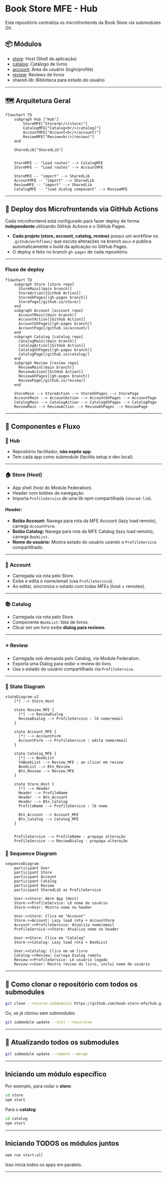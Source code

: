 # Book Store MFE - Hub

Este repositório centraliza os microfrontends da Book Store via submodules Git.

## 📦 Módulos

* [store](https://github.com/book-store-mfe/store): Host (Shell da aplicação)
* [catalog](https://github.com/book-store-mfe/catalog): Catálogo de livros
* [account](https://github.com/book-store-mfe/account): Área do usuário (login/profile)
* [review](https://github.com/book-store-mfe/review): Reviews de livros
* shared-lib: Biblioteca para estado do usuário

---

## 🗺️ Arquitetura Geral

```mermaid
flowchart TD
    subgraph Hub ["Hub"]
        StoreMFE["Store<br/>(store)"]
        CatalogMFE["Catalog<br/>(catalog)"]
        AccountMFE["Account<br/>(account)"]
        ReviewMFE["Review<br/>(review)"]
    end

    SharedLib["SharedLib"]


    StoreMFE -- "Load routes" --> CatalogMFE
    StoreMFE -- "Load routes" --> AccountMFE

    StoreMFE -- "import" --> SharedLib
    AccountMFE -- "import" --> SharedLib
    ReviewMFE -- "import" --> SharedLib
    CatalogMFE -- "load dialog component" --> ReviewMFE
```

---

## 🚀 Deploy dos Microfrontends via GitHub Actions

Cada microfrontend está configurado para fazer deploy de forma **independente** utilizando GitHub Actions e o GitHub Pages.

* **Cada projeto (store, account, catalog, review)** possui um workflow no `.github/workflows/` que escuta alterações na branch `main` e publica automaticamente o build da aplicação no GitHub Pages.
* O deploy é feito no branch `gh-pages` de cada repositório.

---

### Fluxo de deploy

```mermaid
flowchart TD
    subgraph Store [store repo]
      StoreMain[(main branch)]
      StoreAction[[GitHub Action]]
      StoreGhPages[(gh-pages branch)]
      StorePage[/github.io/store/]
    end
    subgraph Account [account repo]
      AccountMain[(main branch)]
      AccountAction[[GitHub Action]]
      AccountGhPages[(gh-pages branch)]
      AccountPage[/github.io/account/]
    end
    subgraph Catalog [catalog repo]
      CatalogMain[(main branch)]
      CatalogAction[[GitHub Action]]
      CatalogGhPages[(gh-pages branch)]
      CatalogPage[/github.io/catalog/]
    end
    subgraph Review [review repo]
      ReviewMain[(main branch)]
      ReviewAction[[GitHub Action]]
      ReviewGhPages[(gh-pages branch)]
      ReviewPage[/github.io/review/]
    end

    StoreMain --> StoreAction --> StoreGhPages --> StorePage
    AccountMain --> AccountAction --> AccountGhPages --> AccountPage
    CatalogMain --> CatalogAction --> CatalogGhPages --> CatalogPage
    ReviewMain --> ReviewAction --> ReviewGhPages --> ReviewPage
```

---

## 🧩 Componentes e Fluxo

### 📁 Hub

* Repositório facilitador, **não expõe app**.
* Tem cada app como submodule (facilita setup e dev local).

---

### 🏠 **Store (Host)**

* App shell (host do Module Federation).
* Header com botões de navegação.
* Importa `ProfileService` de uma lib npm compartilhada (`shared-lib`).

#### Header:

* **Botão Account:** Navega para rota da MFE Account (lazy load remoto), carrega `AccountForm`.
* **Botão Catalog:** Navega para rota da MFE Catalog (lazy load remoto), carrega `BookList`.
* **Nome do usuário:** Mostra estado do usuário usando o `ProfileService` compartilhado.

---

### 👤 **Account**

* Carregada via rota pelo Store.
* Exibe e edita o nome/email (usa `ProfileService`).
* Ao editar, sincroniza o estado com todas MFEs (host + remotes).

---

### 📚 **Catalog**

* Carregada via rota pelo Store.
* Componente `BookList`: lista de livros.
* Clicar em um livro exibe **dialog para reviews**.

---

### ⭐ **Review**

* Carregada sob demanda pelo Catalog, via Module Federation.
* Exporta uma Dialog para exibir o review do livro.
* Usa o estado do usuário compartilhado via `ProfileService`.

---

### 🧬 **State Diagram**

```mermaid
stateDiagram-v2
    [*] --> Store_Host

    state Review_MFE {
      [*] --> ReviewDialog
      ReviewDialog --> ProfileService : lê nome/email
    }

    state Account_MFE {
      [*] --> AccountForm
      AccountForm --> ProfileService : edita nome/email
    }

    state Catalog_MFE {
      [*] --> BookList
      %%BookList --> Review_MFE : ao clicar em review
      BookList --> Btn_Review
      Btn_Review --> Review_MFE
    }

    state Store_Host {
      [*] --> Header
      Header --> ProfileName
      Header --> Btn_Account
      Header --> Btn_Catalog
      ProfileName --> ProfileService : lê nome

      Btn_Account --> Account_MFE
      Btn_Catalog --> Catalog_MFE
    }


    ProfileService --> ProfileName : propaga alteração
    ProfileService --> ReviewDialog : propaga alteração
```

### 🔄 **Sequence Diagram**

```mermaid
sequenceDiagram
    participant User
    participant Store
    participant Account
    participant Catalog
    participant Review
    participant SharedLib as ProfileService

    User->>Store: Abre App (Host)
    Store->>ProfileService: Lê nome do usuário
    Store->>User: Mostra nome no header

    User->>Store: Clica em "Account"
    Store->>Account: Lazy load rota + AccountForm
    Account->>ProfileService: Atualiza nome/email
    ProfileService->>Store: Atualiza nome no header

    User->>Store: Clica em "Catalog"
    Store->>Catalog: Lazy load rota + BookList

    User->>Catalog: Clica em um livro
    Catalog->>Review: Carrega Dialog remoto
    Review->>ProfileService: Lê usuário logado
    Review->>User: Mostra review do livro, inclui nome do usuário
```

---

## 🚀 Como clonar o repositório com todos os submodules

```sh
git clone --recurse-submodules https://github.com/book-store-mfe/hub.git
```

Ou, se já clonou sem submodules:

```sh
git submodule update --init --recursive
```

---

## 🔄 Atualizando todos os submodules

```sh
git submodule update --remote --merge
```

---

## Iniciando um módulo específico

Por exemplo, para rodar o **store**:

```sh
cd store
npm start
```

Para o **catalog**:

```sh
cd catalog
npm start
```

---

## Iniciando TODOS os módulos juntos

```sh
npm run start:all
```

Isso inicia todos os apps em paralelo.

---
